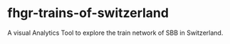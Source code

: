 # fhgr-trains-of-switzerland
A visual Analytics Tool to explore the train network of SBB in Switzerland.

